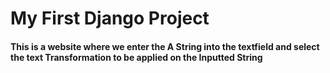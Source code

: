 # My First Django Project
#### This is a website where we enter the A String into the textfield and select the text Transformation to be applied on the Inputted String

